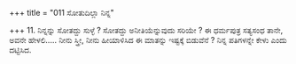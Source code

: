 +++
title = "011 ಸೋತುದಿಲ್ಲಾ ನಿನ್ನ"

+++
11. ನಿನ್ನನ್ನು ಸೋತದ್ದು ಸುಳ್ಳೆ ? ಸೋತದ್ದು ಅನೀತಿಯೆನ್ನುವುದು ಸರಿಯೇ ? ಈ ಧರ್ಮಪುತ್ರ ಸತ್ಯಸಂಧ ತಾನೇ, ಅವನೇ ಹೇಳಲಿ..... ನೀನು ಸ್ತ್ರೀ, ನೀನು ಹೀಯಾಳಿಸಿದ  ಈ ಮಾತನ್ನು ಇಷ್ಟಕ್ಕೆ ಬಿಡುವೆನೆ ? ನಿನ್ನ ಪತಿಗಳನ್ನೇ ಕೇಳು ಎಂದು ದಟ್ಟಿಸಿದ.